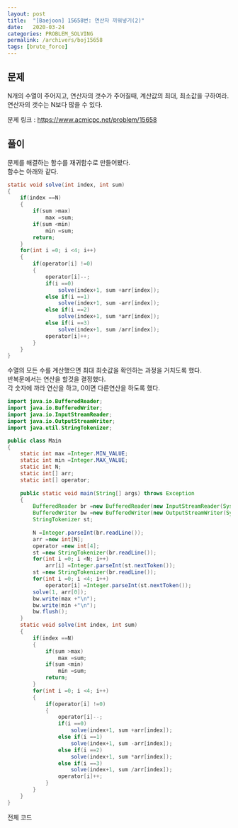 ```yaml
---
layout: post
title:  "[Baejoon] 15658번: 연산자 끼워넣기(2)"
date:   2020-03-24
categories: PROBLEM_SOLVING
permalink: /archivers/boj15658
tags: [brute_force]
---
```


## 문제

N개의 수열이 주어지고, 연산자의 갯수가 주어질때, 계산값의 최대, 최소값을 구하여라.   
연산자의 갯수는 N보다 많을 수 있다.   

문제 링크 : <https://www.acmicpc.net/problem/15658>   

## 풀이

문제를 해결하는 함수를 재귀함수로 만들어봤다.   
함수는 아래와 같다.   

~~~java
static void solve(int index, int sum)
{
	if(index ==N)
	{
		if(sum >max)
			max =sum;
		if(sum <min)
			min =sum;
		return;
	}
	for(int i =0; i <4; i++)
	{
		if(operator[i] !=0)
		{
			operator[i]--;
			if(i ==0)
				solve(index+1, sum +arr[index]);
			else if(i ==1)
				solve(index+1, sum -arr[index]);
			else if(i ==2)
				solve(index+1, sum *arr[index]);
			else if(i ==3)
				solve(index+1, sum /arr[index]);
			operator[i]++;
		}
	}
}
~~~
수열의 모든 수를 계산했으면 최대 최솟값을 확인하는 과정을 거치도록 했다.   
반복문에서는 연산을 할것을 결정했다.   
각 숫자에 까라 연산을 하고, 0이면 다른연산을 하도록 했다.   

~~~java
import java.io.BufferedReader;
import java.io.BufferedWriter;
import java.io.InputStreamReader;
import java.io.OutputStreamWriter;
import java.util.StringTokenizer;

public class Main
{
	static int max =Integer.MIN_VALUE;
	static int min =Integer.MAX_VALUE;
	static int N;
	static int[] arr;
	static int[] operator;
	
	public static void main(String[] args) throws Exception
	{
		BufferedReader br =new BufferedReader(new InputStreamReader(System.in));
		BufferedWriter bw =new BufferedWriter(new OutputStreamWriter(System.out));
		StringTokenizer st;
		
		N =Integer.parseInt(br.readLine());
		arr =new int[N];
		operator =new int[4];
		st =new StringTokenizer(br.readLine());
		for(int i =0; i <N; i++)
			arr[i] =Integer.parseInt(st.nextToken());
		st =new StringTokenizer(br.readLine());
		for(int i =0; i <4; i++)
			operator[i] =Integer.parseInt(st.nextToken());
		solve(1, arr[0]);
		bw.write(max +"\n");
		bw.write(min +"\n");
		bw.flush();
	}
	static void solve(int index, int sum)
	{
		if(index ==N)
		{
			if(sum >max)
				max =sum;
			if(sum <min)
				min =sum;
			return;
		}
		for(int i =0; i <4; i++)
		{
			if(operator[i] !=0)
			{
				operator[i]--;
				if(i ==0)
					solve(index+1, sum +arr[index]);
				else if(i ==1)
					solve(index+1, sum -arr[index]);
				else if(i ==2)
					solve(index+1, sum *arr[index]);
				else if(i ==3)
					solve(index+1, sum /arr[index]);
				operator[i]++;
			}
		}
	}
}
~~~

전체 코드

